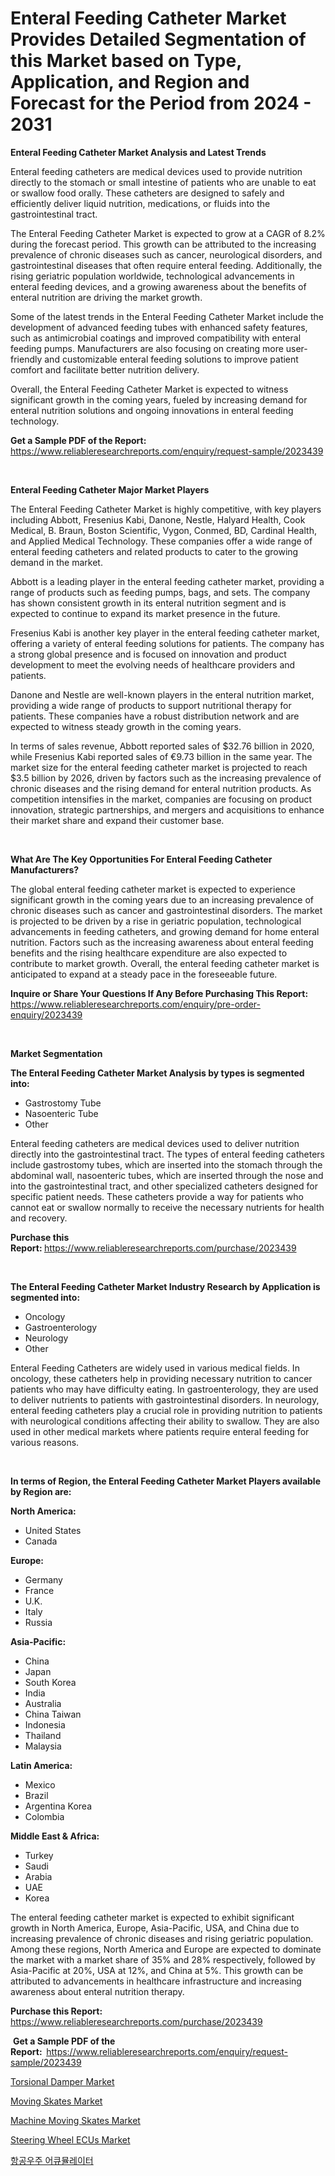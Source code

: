 <p><h1>Enteral Feeding Catheter Market Provides Detailed Segmentation of this Market based on Type, Application, and Region and Forecast for the Period from 2024 - 2031</h1></p><p><strong>Enteral Feeding Catheter Market Analysis and Latest Trends</strong></p>
<p><p>Enteral feeding catheters are medical devices used to provide nutrition directly to the stomach or small intestine of patients who are unable to eat or swallow food orally. These catheters are designed to safely and efficiently deliver liquid nutrition, medications, or fluids into the gastrointestinal tract.</p><p>The Enteral Feeding Catheter Market is expected to grow at a CAGR of 8.2% during the forecast period. This growth can be attributed to the increasing prevalence of chronic diseases such as cancer, neurological disorders, and gastrointestinal diseases that often require enteral feeding. Additionally, the rising geriatric population worldwide, technological advancements in enteral feeding devices, and a growing awareness about the benefits of enteral nutrition are driving the market growth.</p><p>Some of the latest trends in the Enteral Feeding Catheter Market include the development of advanced feeding tubes with enhanced safety features, such as antimicrobial coatings and improved compatibility with enteral feeding pumps. Manufacturers are also focusing on creating more user-friendly and customizable enteral feeding solutions to improve patient comfort and facilitate better nutrition delivery.</p><p>Overall, the Enteral Feeding Catheter Market is expected to witness significant growth in the coming years, fueled by increasing demand for enteral nutrition solutions and ongoing innovations in enteral feeding technology.</p></p>
<p><strong>Get a Sample PDF of the Report:&nbsp;</strong> <a href="https://www.reliableresearchreports.com/enquiry/request-sample/2023439">https://www.reliableresearchreports.com/enquiry/request-sample/2023439</a></p>
<p>&nbsp;</p>
<p><strong>Enteral Feeding Catheter Major Market Players</strong></p>
<p><p>The Enteral Feeding Catheter Market is highly competitive, with key players including Abbott, Fresenius Kabi, Danone, Nestle, Halyard Health, Cook Medical, B. Braun, Boston Scientific, Vygon, Conmed, BD, Cardinal Health, and Applied Medical Technology. These companies offer a wide range of enteral feeding catheters and related products to cater to the growing demand in the market.</p><p>Abbott is a leading player in the enteral feeding catheter market, providing a range of products such as feeding pumps, bags, and sets. The company has shown consistent growth in its enteral nutrition segment and is expected to continue to expand its market presence in the future.</p><p>Fresenius Kabi is another key player in the enteral feeding catheter market, offering a variety of enteral feeding solutions for patients. The company has a strong global presence and is focused on innovation and product development to meet the evolving needs of healthcare providers and patients.</p><p>Danone and Nestle are well-known players in the enteral nutrition market, providing a wide range of products to support nutritional therapy for patients. These companies have a robust distribution network and are expected to witness steady growth in the coming years.</p><p>In terms of sales revenue, Abbott reported sales of $32.76 billion in 2020, while Fresenius Kabi reported sales of €9.73 billion in the same year. The market size for the enteral feeding catheter market is projected to reach $3.5 billion by 2026, driven by factors such as the increasing prevalence of chronic diseases and the rising demand for enteral nutrition products. As competition intensifies in the market, companies are focusing on product innovation, strategic partnerships, and mergers and acquisitions to enhance their market share and expand their customer base.</p></p>
<p>&nbsp;</p>
<p><strong>What Are The Key Opportunities For Enteral Feeding Catheter Manufacturers?</strong></p>
<p><p>The global enteral feeding catheter market is expected to experience significant growth in the coming years due to an increasing prevalence of chronic diseases such as cancer and gastrointestinal disorders. The market is projected to be driven by a rise in geriatric population, technological advancements in feeding catheters, and growing demand for home enteral nutrition. Factors such as the increasing awareness about enteral feeding benefits and the rising healthcare expenditure are also expected to contribute to market growth. Overall, the enteral feeding catheter market is anticipated to expand at a steady pace in the foreseeable future.</p></p>
<p><strong>Inquire or Share Your Questions If Any Before Purchasing This Report:</strong> <a href="https://www.reliableresearchreports.com/enquiry/pre-order-enquiry/2023439">https://www.reliableresearchreports.com/enquiry/pre-order-enquiry/2023439</a></p>
<p>&nbsp;</p>
<p><strong>Market Segmentation</strong></p>
<p><strong>The Enteral Feeding Catheter Market Analysis by types is segmented into:</strong></p>
<p><ul><li>Gastrostomy Tube</li><li>Nasoenteric Tube</li><li>Other</li></ul></p>
<p><p>Enteral feeding catheters are medical devices used to deliver nutrition directly into the gastrointestinal tract. The types of enteral feeding catheters include gastrostomy tubes, which are inserted into the stomach through the abdominal wall, nasoenteric tubes, which are inserted through the nose and into the gastrointestinal tract, and other specialized catheters designed for specific patient needs. These catheters provide a way for patients who cannot eat or swallow normally to receive the necessary nutrients for health and recovery.</p></p>
<p><strong>Purchase this Report:&nbsp;</strong><a href="https://www.reliableresearchreports.com/purchase/2023439">https://www.reliableresearchreports.com/purchase/2023439</a></p>
<p>&nbsp;</p>
<p><strong>The Enteral Feeding Catheter Market Industry Research by Application is segmented into:</strong></p>
<p><ul><li>Oncology</li><li>Gastroenterology</li><li>Neurology</li><li>Other</li></ul></p>
<p><p>Enteral Feeding Catheters are widely used in various medical fields. In oncology, these catheters help in providing necessary nutrition to cancer patients who may have difficulty eating. In gastroenterology, they are used to deliver nutrients to patients with gastrointestinal disorders. In neurology, enteral feeding catheters play a crucial role in providing nutrition to patients with neurological conditions affecting their ability to swallow. They are also used in other medical markets where patients require enteral feeding for various reasons.</p></p>
<p>&nbsp;</p>
<p><strong>In terms of Region, the Enteral Feeding Catheter Market Players available by Region are:</strong></p>
<p>
    <p> <strong> North America: </strong>
        <ul>
            <li>United States</li>
            <li>Canada</li>
        </ul>
        </p> 
    <p> <strong> Europe: </strong>
        <ul>
            <li>Germany</li>
            <li>France</li>
            <li>U.K.</li>
            <li>Italy</li>
            <li>Russia</li>
        </ul>
        </p> 
    <p> <strong> Asia-Pacific: </strong>
        <ul>
            <li>China</li>
            <li>Japan</li>
            <li>South Korea</li>
            <li>India</li>
            <li>Australia</li>
            <li>China Taiwan</li>
            <li>Indonesia</li>
            <li>Thailand</li>
            <li>Malaysia</li>
        </ul>
        </p> 
    <p> <strong> Latin America: </strong>
        <ul>
            <li>Mexico</li>
            <li>Brazil</li>
            <li>Argentina Korea</li>
            <li>Colombia</li>
        </ul>
        </p> 
    <p> <strong> Middle East & Africa: </strong>
        <ul>
            <li>Turkey</li>
            <li>Saudi</li>
            <li>Arabia</li>
            <li>UAE</li>
            <li>Korea</li>
        </ul>
    </p>
    </p>
<p><p>The enteral feeding catheter market is expected to exhibit significant growth in North America, Europe, Asia-Pacific, USA, and China due to increasing prevalence of chronic diseases and rising geriatric population. Among these regions, North America and Europe are expected to dominate the market with a market share of 35% and 28% respectively, followed by Asia-Pacific at 20%, USA at 12%, and China at 5%. This growth can be attributed to advancements in healthcare infrastructure and increasing awareness about enteral nutrition therapy.</p></p>
<p><strong>Purchase this Report: </strong><a href="https://www.reliableresearchreports.com/purchase/2023439">https://www.reliableresearchreports.com/purchase/2023439</a></p>
<p>&nbsp;<strong>Get a Sample PDF of the Report:&nbsp;&nbsp;</strong><a href="https://www.reliableresearchreports.com/enquiry/request-sample/2023439">https://www.reliableresearchreports.com/enquiry/request-sample/2023439</a></p>
<p><strong></strong></p>
<p><p><a href="https://view.publitas.com/reportprime-1/torsional-damper-market-research-report-provides-thorough-industry-overview-which-offers-an-in-depth-analysis-of-product-trends-and-new-market-divisions/">Torsional Damper Market</a></p><p><a href="https://spotless-saver-8fd.notion.site/Moving-Skates-Market-Centers-on-Aspects-such-as-Market-Growth-Market-Share-Market-Opportunity-and-280b1f7d31164b4ba9c26c6276817068">Moving Skates Market</a></p><p><a href="https://gentle-editor-9db.notion.site/Machine-Moving-Skates-Market-Size-Furnishes-Valuable-Information-Encompassing-Market-Share-Market-T-6e9d93eed8e1458b8c2a321bf0eb0bf8">Machine Moving Skates Market</a></p><p><a href="https://view.publitas.com/reportprime-1/steering-wheel-ecus-market-challenges-opportunities-and-growth-drivers-and-major-market-players-forecasted-for-period-from-2024-2031/">Steering Wheel ECUs Market</a></p><p><a href="https://github.com/idcefvhkdut6/Market-Research-Report-List-1/blob/main/8103149186508.md">항공우주 어큐뮬레이터</a></p></p>